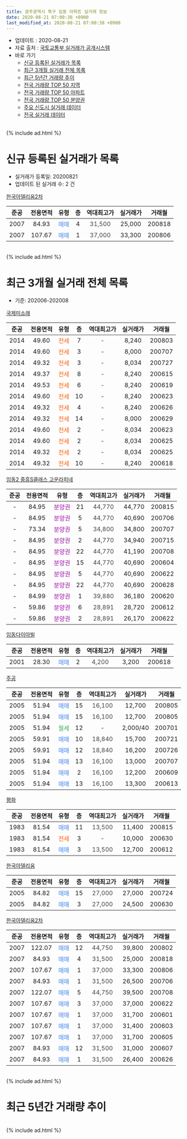 ```yaml
---
title: 광주광역시 북구 임동 아파트 실거래 정보
date: 2020-08-21 07:00:38 +0900
last_modified_at: 2020-08-21 07:00:38 +0900
---
```


* 업데이트 : 2020-08-21
* 자료 출처 : [국토교통부 실거래가 공개시스템](http://rt.molit.go.kr)
* 바로 가기
    * [신규 등록된 실거래가 목록](#신규-등록된-실거래가-목록)
    * [최근 3개월 실거래 전체 목록](#최근-3개월-실거래-전체-목록)
    * [최근 5년간 거래량 추이](#최근-5년간-거래량-추이)
    * [전국 거래량 TOP 50 지역](https://inasie.github.io/apt-trade-info/최근-3개월-전국에서-가장-거래가-많이-발생한-지역)
    * [전국 거래량 TOP 50 아파트](https://inasie.github.io/apt-trade-info/최근-3개월-전국에서-가장-거래가-많이-발생한-아파트)
    * [전국 거래량 TOP 50 분양권](https://inasie.github.io/apt-trade-info/최근-3개월-전국에서-가장-거래가-많이-발생한-분양권)
    * [주요 신도시 실거래 데이터](https://inasie.github.io/apt-trade-info/주요-신도시)
    * [전국 실거래 데이터](https://inasie.github.io/apt-trade-info/전국)
<br>
{% include ad.html %}
<br>

# 신규 등록된 실거래가 목록
* 실거래가 등록일: 20200821
* 업데이트 된 실거래 수: 2 건


[한국아델리움2차](https://search.naver.com/search.naver?query=%EA%B4%91%EC%A3%BC%EA%B4%91%EC%97%AD%EC%8B%9C+%EB%B6%81%EA%B5%AC+%EC%9E%84%EB%8F%99+%ED%95%9C%EA%B5%AD%EC%95%84%EB%8D%B8%EB%A6%AC%EC%9B%802%EC%B0%A8)

|준공|전용면적|유형|층|역대최고가|실거래가|거래월|
|:---:|:---:|:---:|:---:|:---:|:---:|:---:|
|2007|84.93|<span style="color:#4285f3">매매</span>|4|<span style="color:#444444">31,500</span>|25,000|200818|
|2007|107.67|<span style="color:#4285f3">매매</span>|1|<span style="color:#444444">37,000</span>|33,300|200806|


<br>
{% include ad.html %}
<br>

# 최근 3개월 실거래 전체 목록
* 기준: 202006-202008


[국제미소래](https://search.naver.com/search.naver?query=%EA%B4%91%EC%A3%BC%EA%B4%91%EC%97%AD%EC%8B%9C+%EB%B6%81%EA%B5%AC+%EC%9E%84%EB%8F%99+%EA%B5%AD%EC%A0%9C%EB%AF%B8%EC%86%8C%EB%9E%98)

|준공|전용면적|유형|층|역대최고가|실거래가|거래월|
|:---:|:---:|:---:|:---:|:---:|:---:|:---:|
|2014|49.60|<span style="color:#ff5a00">전세</span>|7|<span style="color:#444444">-</span>|8,240|200803|
|2014|49.60|<span style="color:#ff5a00">전세</span>|3|<span style="color:#444444">-</span>|8,000|200707|
|2014|49.32|<span style="color:#ff5a00">전세</span>|3|<span style="color:#444444">-</span>|8,034|200727|
|2014|49.37|<span style="color:#ff5a00">전세</span>|8|<span style="color:#444444">-</span>|8,240|200615|
|2014|49.53|<span style="color:#ff5a00">전세</span>|6|<span style="color:#444444">-</span>|8,240|200619|
|2014|49.60|<span style="color:#ff5a00">전세</span>|10|<span style="color:#444444">-</span>|8,240|200623|
|2014|49.32|<span style="color:#ff5a00">전세</span>|4|<span style="color:#444444">-</span>|8,240|200626|
|2014|49.32|<span style="color:#ff5a00">전세</span>|14|<span style="color:#444444">-</span>|8,000|200629|
|2014|49.60|<span style="color:#ff5a00">전세</span>|2|<span style="color:#444444">-</span>|8,034|200623|
|2014|49.60|<span style="color:#ff5a00">전세</span>|2|<span style="color:#444444">-</span>|8,034|200625|
|2014|49.32|<span style="color:#ff5a00">전세</span>|2|<span style="color:#444444">-</span>|8,034|200625|
|2014|49.32|<span style="color:#ff5a00">전세</span>|10|<span style="color:#444444">-</span>|8,240|200618|

[임동2 중흥S클래스 고운라피네](https://search.naver.com/search.naver?query=%EA%B4%91%EC%A3%BC%EA%B4%91%EC%97%AD%EC%8B%9C+%EB%B6%81%EA%B5%AC+%EC%9E%84%EB%8F%99+%EC%9E%84%EB%8F%992+%EC%A4%91%ED%9D%A5S%ED%81%B4%EB%9E%98%EC%8A%A4+%EA%B3%A0%EC%9A%B4%EB%9D%BC%ED%94%BC%EB%84%A4)

|준공|전용면적|유형|층|역대최고가|실거래가|거래월|
|:---:|:---:|:---:|:---:|:---:|:---:|:---:|
|-|84.95|<span style="color:#9C11A5">분양권</span>|21|<span style="color:#444444">44,770</span>|44,770|200815|
|-|84.95|<span style="color:#9C11A5">분양권</span>|5|<span style="color:#444444">44,770</span>|40,690|200706|
|-|73.34|<span style="color:#9C11A5">분양권</span>|5|<span style="color:#444444">34,800</span>|34,800|200707|
|-|84.95|<span style="color:#9C11A5">분양권</span>|2|<span style="color:#444444">44,770</span>|34,940|200715|
|-|84.95|<span style="color:#9C11A5">분양권</span>|22|<span style="color:#444444">44,770</span>|41,190|200708|
|-|84.95|<span style="color:#9C11A5">분양권</span>|15|<span style="color:#444444">44,770</span>|40,690|200604|
|-|84.95|<span style="color:#9C11A5">분양권</span>|5|<span style="color:#444444">44,770</span>|40,690|200622|
|-|84.95|<span style="color:#9C11A5">분양권</span>|22|<span style="color:#444444">44,770</span>|40,690|200628|
|-|84.99|<span style="color:#9C11A5">분양권</span>|1|<span style="color:#444444">39,880</span>|36,180|200620|
|-|59.86|<span style="color:#9C11A5">분양권</span>|6|<span style="color:#444444">28,891</span>|28,720|200612|
|-|59.86|<span style="color:#9C11A5">분양권</span>|2|<span style="color:#444444">28,891</span>|26,170|200622|

[임동다이아빌](https://search.naver.com/search.naver?query=%EA%B4%91%EC%A3%BC%EA%B4%91%EC%97%AD%EC%8B%9C+%EB%B6%81%EA%B5%AC+%EC%9E%84%EB%8F%99+%EC%9E%84%EB%8F%99%EB%8B%A4%EC%9D%B4%EC%95%84%EB%B9%8C)

|준공|전용면적|유형|층|역대최고가|실거래가|거래월|
|:---:|:---:|:---:|:---:|:---:|:---:|:---:|
|2001|28.30|<span style="color:#4285f3">매매</span>|2|<span style="color:#444444">4,200</span>|3,200|200618|

[주공](https://search.naver.com/search.naver?query=%EA%B4%91%EC%A3%BC%EA%B4%91%EC%97%AD%EC%8B%9C+%EB%B6%81%EA%B5%AC+%EC%9E%84%EB%8F%99+%EC%A3%BC%EA%B3%B5)

|준공|전용면적|유형|층|역대최고가|실거래가|거래월|
|:---:|:---:|:---:|:---:|:---:|:---:|:---:|
|2005|51.94|<span style="color:#4285f3">매매</span>|15|<span style="color:#444444">16,100</span>|12,700|200805|
|2005|51.94|<span style="color:#4285f3">매매</span>|15|<span style="color:#444444">16,100</span>|12,700|200805|
|2005|51.94|<span style="color:#34a853">월세</span>|12|<span style="color:#444444">-</span>|2,000/40|200701|
|2005|59.91|<span style="color:#4285f3">매매</span>|10|<span style="color:#444444">18,840</span>|15,700|200721|
|2005|59.91|<span style="color:#4285f3">매매</span>|12|<span style="color:#444444">18,840</span>|16,200|200726|
|2005|51.94|<span style="color:#4285f3">매매</span>|13|<span style="color:#444444">16,100</span>|13,000|200707|
|2005|51.94|<span style="color:#4285f3">매매</span>|2|<span style="color:#444444">16,100</span>|12,200|200609|
|2005|51.94|<span style="color:#4285f3">매매</span>|13|<span style="color:#444444">16,100</span>|13,300|200613|

[평화](https://search.naver.com/search.naver?query=%EA%B4%91%EC%A3%BC%EA%B4%91%EC%97%AD%EC%8B%9C+%EB%B6%81%EA%B5%AC+%EC%9E%84%EB%8F%99+%ED%8F%89%ED%99%94)

|준공|전용면적|유형|층|역대최고가|실거래가|거래월|
|:---:|:---:|:---:|:---:|:---:|:---:|:---:|
|1983|81.54|<span style="color:#4285f3">매매</span>|11|<span style="color:#444444">13,500</span>|11,400|200815|
|1983|81.54|<span style="color:#ff5a00">전세</span>|3|<span style="color:#444444">-</span>|10,000|200630|
|1983|81.54|<span style="color:#4285f3">매매</span>|3|<span style="color:#444444">13,500</span>|12,700|200612|

[한국아델리움](https://search.naver.com/search.naver?query=%EA%B4%91%EC%A3%BC%EA%B4%91%EC%97%AD%EC%8B%9C+%EB%B6%81%EA%B5%AC+%EC%9E%84%EB%8F%99+%ED%95%9C%EA%B5%AD%EC%95%84%EB%8D%B8%EB%A6%AC%EC%9B%80)

|준공|전용면적|유형|층|역대최고가|실거래가|거래월|
|:---:|:---:|:---:|:---:|:---:|:---:|:---:|
|2005|84.82|<span style="color:#4285f3">매매</span>|15|<span style="color:#444444">27,000</span>|27,000|200724|
|2005|84.82|<span style="color:#4285f3">매매</span>|3|<span style="color:#444444">27,000</span>|24,500|200630|

[한국아델리움2차](https://search.naver.com/search.naver?query=%EA%B4%91%EC%A3%BC%EA%B4%91%EC%97%AD%EC%8B%9C+%EB%B6%81%EA%B5%AC+%EC%9E%84%EB%8F%99+%ED%95%9C%EA%B5%AD%EC%95%84%EB%8D%B8%EB%A6%AC%EC%9B%802%EC%B0%A8)

|준공|전용면적|유형|층|역대최고가|실거래가|거래월|
|:---:|:---:|:---:|:---:|:---:|:---:|:---:|
|2007|122.07|<span style="color:#4285f3">매매</span>|12|<span style="color:#444444">44,750</span>|39,800|200802|
|2007|84.93|<span style="color:#4285f3">매매</span>|4|<span style="color:#444444">31,500</span>|25,000|200818|
|2007|107.67|<span style="color:#4285f3">매매</span>|1|<span style="color:#444444">37,000</span>|33,300|200806|
|2007|84.93|<span style="color:#4285f3">매매</span>|1|<span style="color:#444444">31,500</span>|26,500|200706|
|2007|122.07|<span style="color:#4285f3">매매</span>|5|<span style="color:#444444">44,750</span>|39,500|200708|
|2007|107.67|<span style="color:#4285f3">매매</span>|3|<span style="color:#444444">37,000</span>|37,000|200622|
|2007|107.67|<span style="color:#4285f3">매매</span>|1|<span style="color:#444444">37,000</span>|31,700|200601|
|2007|107.67|<span style="color:#4285f3">매매</span>|1|<span style="color:#444444">37,000</span>|31,400|200603|
|2007|107.67|<span style="color:#4285f3">매매</span>|1|<span style="color:#444444">37,000</span>|31,700|200605|
|2007|84.93|<span style="color:#4285f3">매매</span>|12|<span style="color:#444444">31,500</span>|31,000|200607|
|2007|84.93|<span style="color:#4285f3">매매</span>|1|<span style="color:#444444">31,500</span>|26,400|200626|


<br>
{% include ad.html %}
<br>

# 최근 5년간 거래량 추이


<div style="width:100%;">
    <canvas id="deal_progress" height="200"></canvas>
</div>

<script>
new Chart(document.getElementById("deal_progress"), {
    type: 'line',
    data: {
        labels: ['201508','201509','201510','201511','201512','201601','201602','201603','201604','201605','201606','201607','201608','201609','201610','201611','201612','201701','201702','201703','201704','201705','201706','201707','201708','201709','201710','201711','201712','201801','201802','201803','201804','201805','201806','201807','201808','201809','201810','201811','201812','201901','201902','201903','201904','201905','201906','201907','201908','201909','201910','201911','201912','202001','202002','202003','202004','202005','202006','202007','202008'],
        datasets: [{
            label: '매매',
            pointRadius: 1,
            data: [9, 7, 7, 3, 3, 3, 9, 4, 7, 2, 7, 8, 8, 9, 11, 8, 7, 18, 5, 9, 8, 14, 11, 6, 6, 10, 10, 9, 10, 12, 19, 13, 5, 14, 10, 9, 9, 7, 13, 9, 12, 9, 9, 11, 5, 10, 8, 43, 14, 22, 17, 10, 40, 26, 20, 18, 18, 14, 17, 10, 7],
            borderColor: "rgba(255, 201, 14, 1)",
            backgroundColor: "rgba(255, 201, 14, 0.5)",
            fill: false,
            lineTension: 0
        },{
            label: '전월세',
            pointRadius: 1,
            data: [5, 3, 5, 3, 1, 2, 5, 7, 3, 8, 6, 8, 12, 5, 2, 7, 4, 9, 26, 4, 2, 5, 9, 11, 8, 8, 4, 9, 3, 17, 39, 17, 12, 5, 7, 5, 8, 8, 9, 4, 5, 18, 13, 16, 8, 10, 7, 9, 9, 4, 13, 8, 8, 9, 10, 12, 5, 19, 10, 3, 1],
            borderColor: "rgba(0, 141, 185, 1)",
            backgroundColor: "rgba(0, 141, 185, 0.5)",
            fill: false,
            lineTension: 0
        }
        ]
    },
    options: {
        responsive: true,
        title: {
            display: false
        },
        tooltips: {
            mode: 'index',
            intersect: false
        },
        hover: {
            mode: 'nearest',
            intersect: true
        },
        scales: {
            xAxes: [{
                display: true,
                scaleLabel: {
                    display: true,
                    labelString: '년/월'
                }
            }],
            yAxes: [{
                display: true,
                ticks: {
                    suggestedMin: 0,
                },
                scaleLabel: {
                    display: true,
                    labelString: '실거래 수'
                }
            }]
        }
    }
});

</script>


<br>
{% include ad.html %}
<br>

